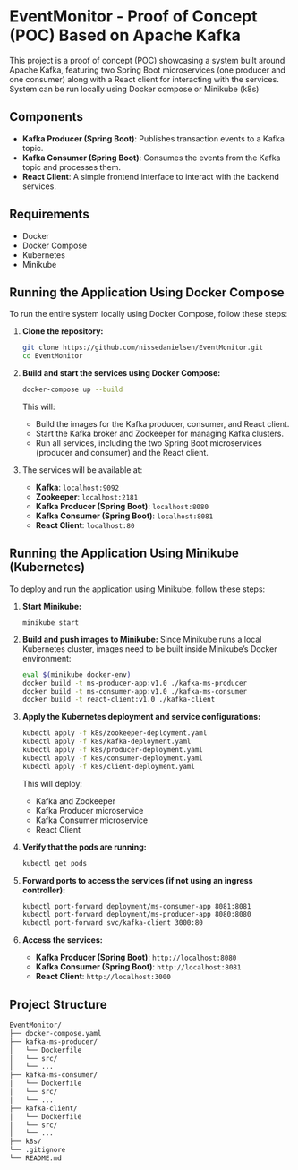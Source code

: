 # EventMonitor - Proof of Concept (POC) Based on Apache Kafka

This project is a proof of concept (POC) showcasing a system built around Apache Kafka, featuring two Spring Boot microservices (one producer and one consumer) along with a React client for interacting with the services. System can be run locally using Docker compose or Minikube (k8s)

## Components

- **Kafka Producer (Spring Boot)**: Publishes transaction events to a Kafka topic.
- **Kafka Consumer (Spring Boot)**: Consumes the events from the Kafka topic and processes them.
- **React Client**: A simple frontend interface to interact with the backend services.

## Requirements

- Docker
- Docker Compose
- Kubernetes
- Minikube

## Running the Application Using Docker Compose

To run the entire system locally using Docker Compose, follow these steps:

1. **Clone the repository:**
    ```bash
    git clone https://github.com/nissedanielsen/EventMonitor.git
    cd EventMonitor
    ```

2. **Build and start the services using Docker Compose:**
    ```bash
    docker-compose up --build
    ```
   This will:
   - Build the images for the Kafka producer, consumer, and React client.
   - Start the Kafka broker and Zookeeper for managing Kafka clusters.
   - Run all services, including the two Spring Boot microservices (producer and consumer) and the React client.

3. The services will be available at:
    - **Kafka**: `localhost:9092`
    - **Zookeeper**: `localhost:2181`
    - **Kafka Producer (Spring Boot)**: `localhost:8080`
    - **Kafka Consumer (Spring Boot)**: `localhost:8081`
    - **React Client**: `localhost:80`

## Running the Application Using Minikube (Kubernetes)

To deploy and run the application using Minikube, follow these steps:

1. **Start Minikube:**
    ```bashls
    minikube start
    ```

2. **Build and push images to Minikube:**
Since Minikube runs a local Kubernetes cluster, images need to be built inside Minikube’s Docker environment:
    ```bash
    eval $(minikube docker-env)
    docker build -t ms-producer-app:v1.0 ./kafka-ms-producer
    docker build -t ms-consumer-app:v1.0 ./kafka-ms-consumer
    docker build -t react-client:v1.0 ./kafka-client
    ```

3. **Apply the Kubernetes deployment and service configurations:**
    ```bash
    kubectl apply -f k8s/zookeeper-deployment.yaml
    kubectl apply -f k8s/kafka-deployment.yaml
    kubectl apply -f k8s/producer-deployment.yaml
    kubectl apply -f k8s/consumer-deployment.yaml
    kubectl apply -f k8s/client-deployment.yaml
    ```
   This will deploy:
   - Kafka and Zookeeper
   - Kafka Producer microservice
   - Kafka Consumer microservice
   - React Client

4. **Verify that the pods are running:**
    ```bash
    kubectl get pods
    ```

5. **Forward ports to access the services (if not using an ingress controller):**
    ```bash
    kubectl port-forward deployment/ms-consumer-app 8081:8081
    kubectl port-forward deployment/ms-producer-app 8080:8080
    kubectl port-forward svc/kafka-client 3000:80
    ```

6. **Access the services:**
    - **Kafka Producer (Spring Boot)**: `http://localhost:8080`
    - **Kafka Consumer (Spring Boot)**: `http://localhost:8081`
    - **React Client**: `http://localhost:3000`

## Project Structure

```bash
EventMonitor/
├── docker-compose.yaml
├── kafka-ms-producer/
│   └── Dockerfile
│   └── src/
│   └── ...
├── kafka-ms-consumer/
│   └── Dockerfile
│   └── src/
│   └── ...
├── kafka-client/
│   └── Dockerfile
│   └── src/
│   └── ...
├── k8s/
└── .gitignore
└── README.md